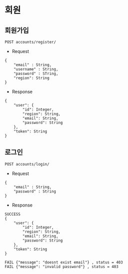 회원
=
회원가입
-
```
POST accounts/register/
```
- Request
```
{
	"email" : String,
	"username" : String,
	"password" : STring,
	"region": String
}
```
- Response
```
{
    "user": {
        "id": Integer,
        "region": String,
        "email": String,
        "password": String
    },
    "token": String
}
```
로그인
-
```
POST accounts/login/
```
- Request
```
{
	"email" : String,
	"password" : String
}
```
- Response
```
SUCCESS
{
    "user": {
        "id": Integer,
        "region": String,
        "email": String,
        "password": String
    },
    "token": String
}
```
```
FAIL {"message": "doesnt exist email"} , status = 403
FAIL {"message": "invalid password"} , status = 403
```
